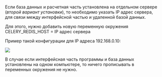 Если база данных и расчетная часть установлена на отдельном сервере (_второй вариант установки_), то необходимо указать IP адрес сервера, для связи между интерфейсной частью и удаленной базой данных.

Для этого, нужно добавить новую переменную окружения CELERY_REDIS_HOST = IP адрес сервера

Пример такой конфигурации для IP адреса 192.168.0.10:

![](http://gamma-wellbore.com/wp-content/uploads/2023/02/image6-1.png)

В случае если интерфейсная часть программы и база данных установлены на одном компьютере, то ничего прописывать в переменных окружения не нужно.